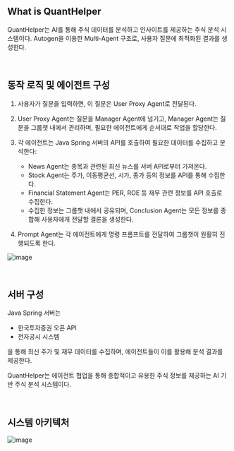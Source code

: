 ## What is QuantHelper
QuantHelper는 AI를 통해 주식 데이터를 분석하고 인사이트를 제공하는 주식 분석 시스템이다. 
Autogen을 이용한 Multi-Agent 구조로, 사용자 질문에 최적화된 결과를 생성한다.

<br>


## 동작 로직 및 에이전트 구성
1. 사용자가 질문을 입력하면, 이 질문은 User Proxy Agent로 전달된다.

2. User Proxy Agent는 질문을 Manager Agent에 넘기고, Manager Agent는 질문을 그룹챗 내에서 관리하며, 필요한 에이전트에게 순서대로 작업을 할당한다.

3. 각 에이전트는 Java Spring 서버의 API를 호출하여 필요한 데이터를 수집하고 분석한다:

   - News Agent는 종목과 관련된 최신 뉴스를 서버 API로부터 가져온다.
   - Stock Agent는 주가, 이동평균선, 시가, 종가 등의 정보를 API를 통해 수집한다.
   - Financial Statement Agent는 PER, ROE 등 재무 관련 정보를 API 호출로 수집한다.
   - 수집한 정보는 그룹챗 내에서 공유되며, Conclusion Agent는 모든 정보를 종합해 사용자에게 전달할 결론을 생성한다.

4. Prompt Agent는 각 에이전트에게 명령 프롬프트를 전달하여 그룹챗이 원활히 진행되도록 한다.

![image](https://github.com/user-attachments/assets/d48b36ec-1abd-4318-be26-c29c8ce8c7c9)



<br>

## 서버 구성
Java Spring 서버는 

- 한국투자증권 오픈 API
- 전자공시 시스템

을 통해 최신 주가 및 재무 데이터를 수집하며, 에이전트들이 이를 활용해 분석 결과를 제공한다.

QuantHelper는 에이전트 협업을 통해 종합적이고 유용한 주식 정보를 제공하는 AI 기반 주식 분석 시스템이다.

<br>

## 시스템 아키텍처
![image](https://github.com/user-attachments/assets/f9b0bff6-96a0-49a7-a180-23111b9a8592)



